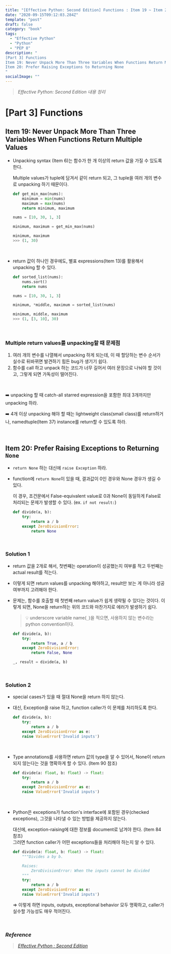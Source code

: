 ```yaml
---
title: "[Effective Python: Second Edition] Functions : Item 19 ~ Item 20"
date: "2020-09-15T09:12:03.284Z"
template: "post"
draft: false
category: "book"
tags:
  - "Effective Python"
  - "Python"
  - "PEP 8"
description: "
[Part 3] Functions
Item 19: Never Unpack More Than Three Variables When Functions Return Multiple Values
Item 20: Prefer Raising Exceptions to Returning None
"
socialImage: ""
---
```



> _Effective Python: Second Edition 내용 정리_

# [Part 3] Functions

## Item 19: Never Unpack More Than Three Variables When Functions Return Multiple Values

- Unpacking syntax (Item 6)는 함수가 한 개 이상의 return 값을 가질 수 있도록 한다.

    Multiple values가 tuple에 담겨서 같이 return 되고, 그 tuple을 여러 개의 변수로 unpacking 하기 때문이다.

    ```python
    def get_min_max(nums):
        minimum = min(nums)
        maximum = max(nums)
        return minimum, maximum

    nums = [10, 30, 1, 3]

    minimum, maximum = get_min_max(nums)

    minimum, maximum
    >>> (1, 30)
    ```

<br>

- return 값이 하나인 경우에도, 별표 expressions(Item 13)를 활용해서 unpacking 할 수 있다.

    ```python
    def sorted_list(nums):
        nums.sort()
        return nums

    nums = [10, 30, 1, 3]

    minimum, *middle, maximum = sorted_list(nums)

    minimum, middle, maximum
    >>> (1, [3, 10], 30)
    ```

<br>

### Multiple return values를 unpacking할 때 문제점

1. 여러 개의 변수를 나열해서 unpacking 하게 되는데, 이 때 할당하는 변수 순서가 실수로 뒤바뀌면 발견하기 힘든 bug가 생기기 쉽다.
2. 함수를 call 하고 unpack 하는 코드가 너무 길어서 여러 문장으로 나눠야 할 것이고, 그렇게 되면 가독성이 떨어진다.

<br>

:arrow_right: unpacking 할 때 catch-all starred expression을 포함한 최대 3개까지만 unpacking 하라.

:arrow_right: 4개 이상 unpacking 해야 할 때는 lightweight class(small class)를 return하거나, namedtuple(Item 37) instance를 return할 수 있도록 하라.

<br>

## Item 20: Prefer Raising Exceptions to Returning `None`

- `return None` 하는 대신에 `raise Exception` 하라.

- function에 `return None`이 있을 때, 결과값이 0인 경우와 None 경우가 생길 수 있다.

    이 경우, 조건문에서 False-equivalent value로 0과 None이 동일하게 False로 처리되는 문제가 발생할 수 있다. (ex. `if not result:`)

    ```python
    def divide(a, b):
        try:
            return a / b
        except ZeroDivisionError:
            return None
    ```

<br>

### Solution 1

- return 값을 2개로 해서, 첫번째는 operation이 성공했는지 여부를 적고 두번째는 actual result를 적는다.
- 이렇게 되면 return values를 unpacking 해야하고, result만 보는 게 아니라 성공 여부까지 고려해야 한다.
- 문제는, 함수를 호출할 때 첫번째 return value가 쉽게 생략될 수 있다는 것이다.
이렇게 되면, None을 return하는 위의 코드와 마찬가지로 에러가 발생하기 쉽다.

    >💡 underscore variable name(`_`)을 적으면, 사용하지 않는 변수라는 python convention이다.

    ```python
    def divide(a, b):
        try:
            return True, a / b
        except ZeroDivisionError:
            return False, None

    _, result = divide(a, b)
    ```

<br>

### Solution 2

- special cases가 있을 때 절대 None을 return 하지 않는다.
- 대신, Exception을 raise 하고, function caller가 이 문제를 처리하도록 한다.

    ```python
    def divide(a, b):
        try:
            return a / b
        except ZeroDivisionError as e:
        raise ValueError('Invalid inputs')
    ```

<br>

- Type annotations를 사용하면 return 값의 type을 알 수 있어서, None이 return되지 않는다는 것을 명확하게 할 수 있다. (Item 90 참조)

    ```python
    def divide(a: float, b: float) -> float:
        try:
            return a / b
        except ZeroDivisionError as e:
        raise ValueError('Invalid inputs')
    ```

<br>

- Python은 exceptions가 function's interface에 포함된 경우(checked exceptions), 그것을 나타낼 수 있는 방법을 제공하지 않는다.

    대신에, exception-raising에 대한 정보를 document로 남겨야 한다. (Item 84 참조)  
    그러면 function caller가 어떤 exceptions들을 처리해야 하는지 알 수 있다.

    ```python
    def divide(a: float, b: float) -> float:
        """Divides a by b.

        Raises:
            ZeroDivisionError: When the inputs cannot be divided
        """
        try:
            return a / b
        except ZeroDivisionError as e:
        raise ValueError('Invalid inputs')
    ```

    ⇒ 이렇게 하면 inputs, outputs, exceptional behavior 모두 명확하고, caller가 실수할 가능성도 매우 적어진다.

<br>

### _Reference_
> [_Effective Python : Second Edition_](https://effectivepython.com/)  